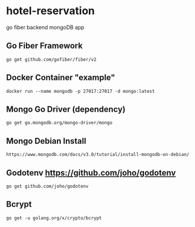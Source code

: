 # hotel-reservation
go fiber  backend mongoDB app

## Go Fiber Framework

```
go get github.com/gofiber/fiber/v2
```

## Docker Container "example"

```
docker run --name mongodb -p 27017:27017 -d mongo:latest
```

## Mongo Go Driver (dependency)

```
go get go.mongodb.org/mongo-driver/mongo
```
## Mongo Debian Install

```
https://www.mongodb.com/docs/v3.0/tutorial/install-mongodb-on-debian/
```

## Godotenv https://github.com/joho/godotenv
```
go get github.com/joho/godotenv
```
## Bcrypt
```
go get -u golang.org/x/crypto/bcrypt
```